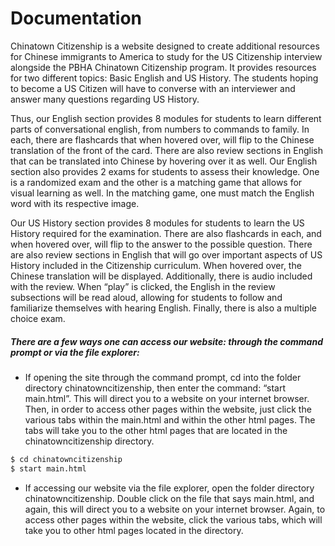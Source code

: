 # Documentation
Chinatown Citizenship is a website designed to create additional resources for Chinese immigrants to America to study for the US Citizenship interview alongside the PBHA Chinatown Citizenship program. It provides resources for two different topics: Basic English and US History. The students hoping to become a US Citizen will have to converse with an interviewer and answer many questions regarding US History. 

Thus, our English section provides 8 modules for students to learn different parts of conversational english, from numbers to commands to family. In each, there are flashcards that when hovered over, will flip to the Chinese translation of the front of the card. There are also review sections in English that can be translated into Chinese by hovering over it as well. Our English section also provides 2 exams for students to assess their knowledge. One is a randomized exam and the other is a matching game that allows for visual learning as well. In the matching game, one must match the English word with its respective image. 

Our US History section provides 8 modules for students to learn the US History required for the examination. There are also flashcards in each, and when hovered over, will flip to the answer to the possible question. There are also review sections in English that will go over important aspects of US History included in the Citizenship curriculum. When hovered over, the Chinese translation will be displayed. Additionally, there is audio included with the review. When “play” is clicked, the English in the review subsections will be read aloud, allowing for students to follow and familiarize themselves with hearing English. Finally, there is also a multiple choice exam.

##### There are a few ways one can access our website: through the command prompt or via the file explorer:

* If opening the site through the command prompt, cd into the folder directory chinatowncitizenship, then enter the command: “start main.html”. This will direct you to a website on your internet browser. Then, in order to access other pages within the website, just click the various tabs within the main.html and within the other html pages. The tabs will take you to the other html pages that are located in the chinatowncitizenship directory.
```sh
$ cd chinatowncitizenship
$ start main.html
```

* If accessing our website via the file explorer, open the folder directory chinatowncitizenship. Double click on the file that says main.html, and again, this will direct you to a website on your internet browser. Again, to access other pages within the website, click the various tabs, which will take you to other html pages located in the directory.
